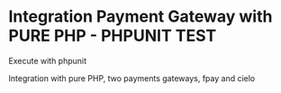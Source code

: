 # Integration Payment Gateway with PURE PHP - PHPUNIT TEST

Execute with phpunit

Integration with pure PHP, two payments gateways, fpay and cielo
